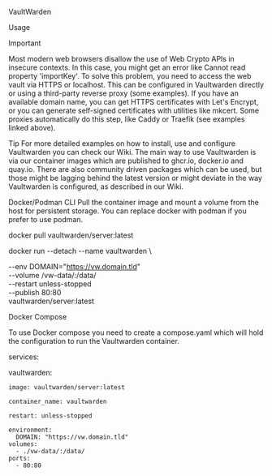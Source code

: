 VaultWarden

Usage

Important

Most modern web browsers disallow the use of Web Crypto APIs in insecure contexts. In this case, you might get an error like Cannot read property 'importKey'. To solve this problem, you need to access the web vault via HTTPS or localhost.
This can be configured in Vaultwarden directly or using a third-party reverse proxy (some examples).
If you have an available domain name, you can get HTTPS certificates with Let's Encrypt, or you can generate self-signed certificates with utilities like mkcert. Some proxies automatically do this step, like Caddy or Traefik (see examples linked above).


Tip
For more detailed examples on how to install, use and configure Vaultwarden you can check our Wiki.
The main way to use Vaultwarden is via our container images which are published to ghcr.io, docker.io and quay.io.
There are also community driven packages which can be used, but those might be lagging behind the latest version or might deviate in the way Vaultwarden is configured, as described in our Wiki.


Docker/Podman CLI
Pull the container image and mount a volume from the host for persistent storage.
You can replace docker with podman if you prefer to use podman.


docker pull vaultwarden/server:latest

docker run --detach --name vaultwarden \

  --env DOMAIN="https://vw.domain.tld" \
  --volume /vw-data/:/data/ \
  --restart unless-stopped \
  --publish 80:80 \
  vaultwarden/server:latest



Docker Compose

To use Docker compose you need to create a compose.yaml which will hold the configuration to run the Vaultwarden container.

services:

  vaultwarden:
  
    image: vaultwarden/server:latest
    
    container_name: vaultwarden
    
    restart: unless-stopped
    
    environment:
      DOMAIN: "https://vw.domain.tld"
    volumes:
      - ./vw-data/:/data/
    ports:
      - 80:80
